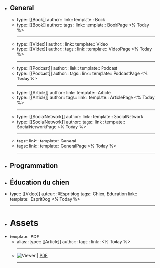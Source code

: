 - ## General
	- type:: [[Book]]
	  author:: 
	  link::
	  template:: Book
	- type:: [[Book]]
	  author:: 
	  tags::
	  link::
	  template:: BookPage
	  <% Today %>
	  ***
	- type:: [[Video]]
	  author:: 
	  link::
	  template:: Video
	- type:: [[Video]]
	  author:: 
	  tags::
	  link::
	  template:: VideoPage
	  <% Today %>
	  ***
	- type:: [[Podcast]]
	  author:: 
	  link::
	  template:: Podcast
	- type:: [[Podcast]]
	  author:: 
	  tags::
	  link::
	  template:: PodcastPage
	  <% Today %>
	  ***
	- type:: [[Article]]
	  author:: 
	  link::
	  template:: Article
	- type:: [[Article]]
	  author:: 
	  tags::
	  link::
	  template:: ArticlePage
	  <% Today %>
	  ***
	- type:: [[SocialNetwork]]
	  author:: 
	  link::
	  template:: SocialNetwork
	- type:: [[SocialNetwork]]
	  author:: 
	  tags::
	  link::
	  template:: SocialNetworkPage
	  <% Today %>
	  ***
	- tags::
	  link::
	  template:: General
	- tags::
	  link::
	  template:: GeneralPage
	  <% Today %>
	  ***
- ## Programmation
- ## Éducation du chien
- type:: [[Video]]
  auteur:: #Espritdog
  tags:: Chien, Education
  link::
  template:: EspritDog
  <% Today %>
  ***
- # Assets
- template:: PDF
	- alias:: 
	  type:: [[Article]]
	  author:: 
	  tags:: 
	  link:: 
	  <% Today %>
	  ***
	- ![Viewer]() | [PDF]()
	  ***